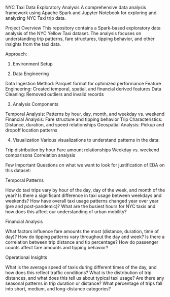 NYC Taxi Data Exploratory Analysis
A comprehensive data analysis framework using Apache Spark and Jupyter Notebook for exploring and analyzing NYC Taxi trip data.

Project Overview
This repository contains a Spark-based exploratory data analysis of the NYC Yellow Taxi dataset. The analysis focuses on understanding trip patterns, fare structures, tipping behavior, and other insights from the taxi data.

Approach:

1. Environment Setup
  
2. Data Engineering

Data Ingestion Method: Parquet format for optimized performance
Feature Engineering: Created temporal, spatial, and financial derived features
Data Cleaning: Removed outliers and invalid records

3. Analysis Components

Temporal Analysis: Patterns by hour, day, month, and weekday vs. weekend
Financial Analysis: Fare structure and tipping behavior
Trip Characteristics: Distance, duration, and speed relationships
Geospatial Analysis: Pickup and dropoff location patterns

4. Visualization
Various visualizations to understand patterns in the data:

Trip distribution by hour
Fare amount relationships
Weekday vs. weekend comparisons
Correlation analysis


Few Important Questions on what we want to look for justification of EDA on this dataset:

Temporal Patterns

How do taxi trips vary by hour of the day, day of the week, and month of the year?
Is there a significant difference in taxi usage between weekdays and weekends?
How have overall taxi usage patterns changed year over year (pre and post-pandemic)?
What are the busiest hours for NYC taxis and how does this affect our understanding of urban mobility?

Financial Analysis

What factors influence fare amounts the most (distance, duration, time of day)?
How do tipping patterns vary throughout the day and week?
Is there a correlation between trip distance and tip percentage?
How do passenger counts affect fare amounts and tipping behavior?

Operational Insights

What is the average speed of taxis during different times of the day, and how does this reflect traffic conditions?
What is the distribution of trip distances, and what does this tell us about typical taxi usage?
Are there any seasonal patterns in trip duration or distance?
What percentage of trips fall into short, medium, and long-distance categories?

